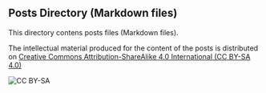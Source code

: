 ## Posts Directory (Markdown files)

This directory contens posts files (Markdown files).

The intellectual material produced for the content of the posts is distributed on [Creative Commons Attribution-ShareAlike 4.0 International  (CC BY-SA 4.0)](https://creativecommons.org/licenses/by-sa/4.0/)

![CC BY-SA](https://i.creativecommons.org/l/by-sa/4.0/88x31.png)